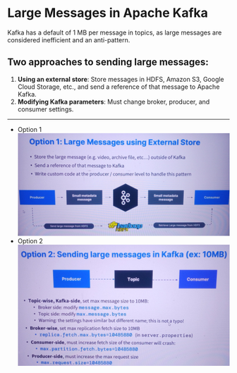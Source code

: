 # Large Messages in Apache Kafka
Kafka has a default of 1 MB per message in topics, as large messages are considered inefficient and an anti-pattern.
## Two approaches to sending large messages:
1. **Using an external store**: Store messages in HDFS, Amazon S3, Google Cloud Storage, etc., and send a reference of that message to Apache Kafka.
2. **Modifying Kafka parameters**: Must change broker, producer, and consumer settings.
------
* Option 1\
![picture](img/large-messages-option-1.jpg)
* Option 2\
![picture](img/large-messages-option-2.jpg)